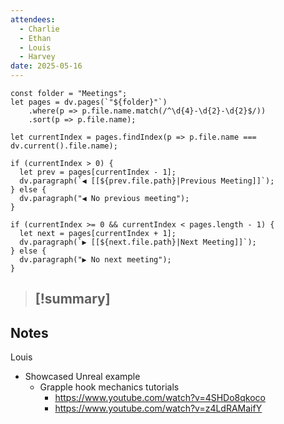 ```yaml
---
attendees:
  - Charlie
  - Ethan
  - Louis
  - Harvey
date: 2025-05-16
---
```


```dataviewjs
const folder = "Meetings";
let pages = dv.pages(`"${folder}"`)
    .where(p => p.file.name.match(/^\d{4}-\d{2}-\d{2}$/))
    .sort(p => p.file.name);

let currentIndex = pages.findIndex(p => p.file.name === dv.current().file.name);

if (currentIndex > 0) {
  let prev = pages[currentIndex - 1];
  dv.paragraph(`◀️ [[${prev.file.path}|Previous Meeting]]`);
} else {
  dv.paragraph("◀️ No previous meeting");
}

if (currentIndex >= 0 && currentIndex < pages.length - 1) {
  let next = pages[currentIndex + 1];
  dv.paragraph(`▶️ [[${next.file.path}|Next Meeting]]`);
} else {
  dv.paragraph("▶️ No next meeting");
}
```

> [!summary] 
>  - 

## Notes

Louis
 - Showcased Unreal example
	 - Grapple hook mechanics tutorials
		 - https://www.youtube.com/watch?v=4SHDo8qkoco
		 - https://www.youtube.com/watch?v=z4LdRAMaifY

